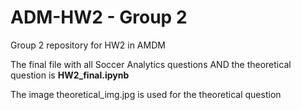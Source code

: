 # ADM-HW2 - Group 2

Group 2 repository for HW2 in AMDM

The final file with all Soccer Analytics questions AND the theoretical question is **HW2_final.ipynb**

The image theoretical_img.jpg is used for the theoretical question

